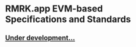 # RMRK.app EVM-based Specifications and Standards

## [Under development...](https://github.com/rmrk-team/evm)